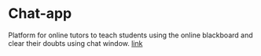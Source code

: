 # Chat-app

Platform for online tutors to teach students using the online blackboard and clear their doubts using chat window.
[link](http://chat-karo-jaldi.herokuapp.com/)
